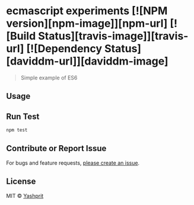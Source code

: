 # ecmascript experiments [![NPM version][npm-image]][npm-url] [![Build Status][travis-image]][travis-url] [![Dependency Status][daviddm-url]][daviddm-image]

> Simple example of ES6

## Usage





## Run Test
```sh
npm test
```

## Contribute or Report Issue
For bugs and feature requests, [please create an issue][issue-url].

## License

MIT © [Yashprit](yashprit.github.io)

[issue-url]: https://github.com/yashprit/git-first-commit/issues

